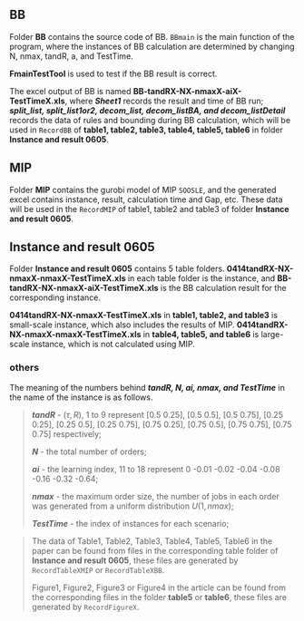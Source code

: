 ##  BB
Folder __BB__ contains the source code of BB. `BBmain` is the main function of the program, where the instances of BB calculation are determined by changing N, nmax, tandR, a, and TestTime.

__FmainTestTool__ is used to test if the BB result is correct.

The excel output of BB is named __BB-tandRX-NX-nmaxX-aiX-TestTimeX.xls__, where ***Sheet1*** records the result and time of BB run; ***split_list, split_list1or2, decom_list, decom_listBA, and decom_listDetail*** records the data of rules and bounding during BB calculation, which will be used in `RecordBB` of __table1, table2, table3, table4, table5, table6__ in folder __Instance and result 0605__.

## MIP
Folder __MIP__ contains the gurobi model of MIP `SOOSLE`, and the generated excel contains instance, result, calculation time and Gap, etc. These data will be used in the `RecordMIP` of table1, table2 and table3 of folder __Instance and result 0605__.

## Instance and result 0605
Folder __Instance and result 0605__ contains 5 table folders. __0414tandRX-NX-nmaxX-nmaxX-TestTimeX.xls__ in each table folder is the instance, and __BB-tandRX-NX-nmaxX-aiX-TestTimeX.xls__ is the BB calculation result for the corresponding instance.

__0414tandRX-NX-nmaxX-TestTimeX.xls__ in __table1, table2, and table3__ is small-scale instance, which also includes the results of MIP. __0414tandRX-NX-nmaxX-nmaxX-TestTimeX.xls__ in __table4, table5, and table6__ is large-scale instance, which is not calculated using MIP.

### others
The meaning of the numbers behind ***tandR, N, ai, nmax, and TestTime*** in the name of the instance is as follows.

> ***tandR*** - $(\tau,R)$, 1 to 9 represent [0.5 0.25], [0.5 0.5], [0.5 0.75], [0.25 0.25], [0.25 0.5], [0.25 0.75], [0.75 0.25], [0.75 0.5], [0.75 0.75], [0.75 0.75] respectively;
> 
> ***N*** - the total number of orders;
> 
> ***ai*** - the learning index, 11 to 18 represent 0 -0.01 -0.02 -0.04 -0.08 -0.16 -0.32 -0.64;
> 
> ***nmax*** - the maximum order size, the number of jobs in each order was generated from a uniform distribution $U(1, nmax)$;
> 
> ***TestTime*** - the index of instances for each scenario;

> The data of Table1, Table2, Table3, Table4, Table5, Table6 in the paper can be found from files in the corresponding table folder of __Instance and result 0605__, these files are generated by `RecordTableXMIP` or `RecordTableXBB`.
> 
> Figure1, Figure2, Figure3 or Figure4 in the article can be found from the corresponding files in the folder __table5__ or __table6__, these files are generated by `RecordFigureX`.
